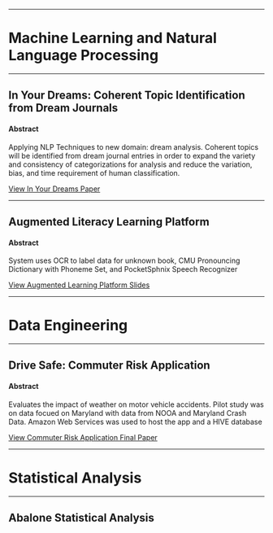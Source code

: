 ___

# Machine Learning and Natural Language Processing
___
## In Your Dreams: Coherent Topic Identification from Dream Journals 
#### Abstract

Applying NLP Techniques to new domain: dream analysis. Coherent topics will be identified from dream journal entries in order to expand the variety and consistency of categorizations for analysis and reduce the variation, bias, and time requirement of human classification.

<a href="kari0219.github.io/pdfs/InYourDreams_Topic_Identification_NLP.pdf" target="_blank">View In Your Dreams Paper </a>

___


## Augmented Literacy Learning Platform
#### Abstract

System uses OCR to label data for unknown book, CMU Pronouncing Dictionary with Phoneme Set, and PocketSphnix Speech Recognizer 

<a href="kari0219.github.io/pdfs/Augmented%20Reality.pdf" target="_blank">View Augmented Learning Platform Slides </a>

___

# Data Engineering
___

## Drive Safe: Commuter Risk Application
#### Abstract

Evaluates the impact of weather on motor vehicle accidents. Pilot study was on data focued on Maryland with data from NOOA and Maryland Crash Data. 
Amazon Web Services was used to host the app and a HIVE database

<a href="kari0219.github.io/pdfs/W205_Course_Project_FinalReport_Commuter_Risk_Application.pdf" target="_blank">View Commuter Risk Application Final Paper </a>



___

# Statistical Analysis
___
## Abalone Statistical Analysis


